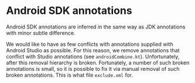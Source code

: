 # Android SDK annotations

Android SDK annotations are inferred in the same way as JDK annotations with minor subtle difference.

We would like to have as few conflicts with annotations supplied with Android Studio as possible.
For this reason, we remove annotations that conflict with Studio annotations (see `androidCombine.kt`).
Unfortunately, after this removal hierarchy is broken. Fortunately, a number of such broken annotations is
small, so it is possible to fix it via manual removal of such broken annotations. This is what file `exclude.xml` for.
